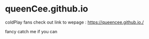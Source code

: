 # queenCee.github.io
coldPlay fans check out 
link to wepage : https://queencee.github.io./

fancy catch me if you can
